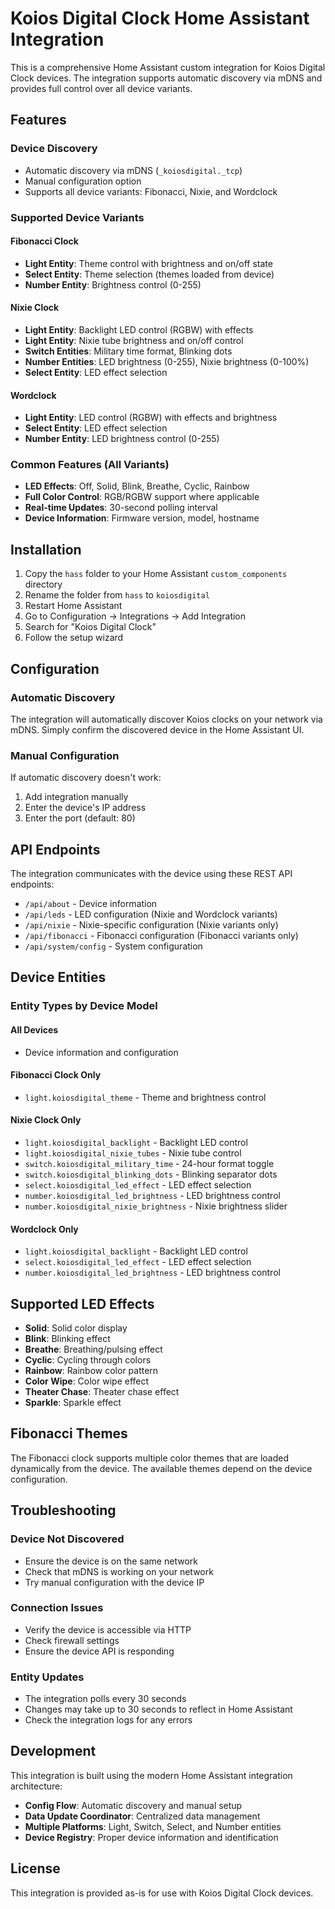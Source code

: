 # Koios Digital Clock Home Assistant Integration

This is a comprehensive Home Assistant custom integration for Koios Digital Clock devices. The integration supports automatic discovery via mDNS and provides full control over all device variants.

## Features

### Device Discovery

- Automatic discovery via mDNS (`_koiosdigital._tcp`)
- Manual configuration option
- Supports all device variants: Fibonacci, Nixie, and Wordclock

### Supported Device Variants

#### Fibonacci Clock

- **Light Entity**: Theme control with brightness and on/off state
- **Select Entity**: Theme selection (themes loaded from device)
- **Number Entity**: Brightness control (0-255)

#### Nixie Clock

- **Light Entity**: Backlight LED control (RGBW) with effects
- **Light Entity**: Nixie tube brightness and on/off control
- **Switch Entities**: Military time format, Blinking dots
- **Number Entities**: LED brightness (0-255), Nixie brightness (0-100%)
- **Select Entity**: LED effect selection

#### Wordclock

- **Light Entity**: LED control (RGBW) with effects and brightness
- **Select Entity**: LED effect selection
- **Number Entity**: LED brightness control (0-255)

### Common Features (All Variants)

- **LED Effects**: Off, Solid, Blink, Breathe, Cyclic, Rainbow
- **Full Color Control**: RGB/RGBW support where applicable
- **Real-time Updates**: 30-second polling interval
- **Device Information**: Firmware version, model, hostname

## Installation

1. Copy the `hass` folder to your Home Assistant `custom_components` directory
2. Rename the folder from `hass` to `koiosdigital`
3. Restart Home Assistant
4. Go to Configuration → Integrations → Add Integration
5. Search for "Koios Digital Clock"
6. Follow the setup wizard

## Configuration

### Automatic Discovery

The integration will automatically discover Koios clocks on your network via mDNS. Simply confirm the discovered device in the Home Assistant UI.

### Manual Configuration

If automatic discovery doesn't work:

1. Add integration manually
2. Enter the device's IP address
3. Enter the port (default: 80)

## API Endpoints

The integration communicates with the device using these REST API endpoints:

- `/api/about` - Device information
- `/api/leds` - LED configuration (Nixie and Wordclock variants)
- `/api/nixie` - Nixie-specific configuration (Nixie variants only)
- `/api/fibonacci` - Fibonacci configuration (Fibonacci variants only)
- `/api/system/config` - System configuration

## Device Entities

### Entity Types by Device Model

#### All Devices

- Device information and configuration

#### Fibonacci Clock Only

- `light.koiosdigital_theme` - Theme and brightness control

#### Nixie Clock Only

- `light.koiosdigital_backlight` - Backlight LED control
- `light.koiosdigital_nixie_tubes` - Nixie tube control
- `switch.koiosdigital_military_time` - 24-hour format toggle
- `switch.koiosdigital_blinking_dots` - Blinking separator dots
- `select.koiosdigital_led_effect` - LED effect selection
- `number.koiosdigital_led_brightness` - LED brightness control
- `number.koiosdigital_nixie_brightness` - Nixie brightness slider

#### Wordclock Only

- `light.koiosdigital_backlight` - Backlight LED control
- `select.koiosdigital_led_effect` - LED effect selection
- `number.koiosdigital_led_brightness` - LED brightness control

## Supported LED Effects

- **Solid**: Solid color display
- **Blink**: Blinking effect
- **Breathe**: Breathing/pulsing effect
- **Cyclic**: Cycling through colors
- **Rainbow**: Rainbow color pattern
- **Color Wipe**: Color wipe effect
- **Theater Chase**: Theater chase effect
- **Sparkle**: Sparkle effect

## Fibonacci Themes

The Fibonacci clock supports multiple color themes that are loaded dynamically from the device. The available themes depend on the device configuration.

## Troubleshooting

### Device Not Discovered

- Ensure the device is on the same network
- Check that mDNS is working on your network
- Try manual configuration with the device IP

### Connection Issues

- Verify the device is accessible via HTTP
- Check firewall settings
- Ensure the device API is responding

### Entity Updates

- The integration polls every 30 seconds
- Changes may take up to 30 seconds to reflect in Home Assistant
- Check the integration logs for any errors

## Development

This integration is built using the modern Home Assistant integration architecture:

- **Config Flow**: Automatic discovery and manual setup
- **Data Update Coordinator**: Centralized data management
- **Multiple Platforms**: Light, Switch, Select, and Number entities
- **Device Registry**: Proper device information and identification

## License

This integration is provided as-is for use with Koios Digital Clock devices.
